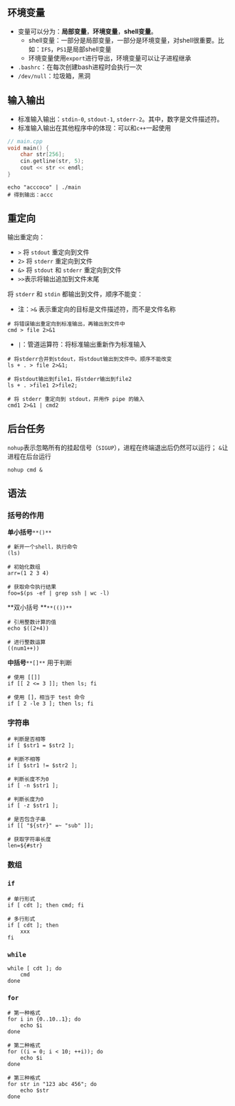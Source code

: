 
## 环境变量
- 变量可以分为：**局部变量**，**环境变量**，**shell变量**。 
   - shell变量：一部分是局部变量，一部分是环境变量，对shell很重要。比如：`IFS`，`PS1`是局部shell变量
   - 环境变量使用`export`进行导出，环境变量可以让子进程继承
- `.bashrc`：在每次创建bash进程时会执行一次
- `/dev/null`：垃圾箱，黑洞


## 输入输出

-  标准输入输出：`stdin-0`, `stdout-1`, `stderr-2`。其中，数字是文件描述符。 
-  标准输入输出在其他程序中的体现：可以和`c++`一起使用 

```c
// main.cpp
void main() {
    char str[256];
    cin.getline(str, 5);
    cout << str << endl;
}
```

```shell
echo "acccoco" | ./main
# 得到输出：accc
```


## 重定向
输出重定向：

- `>` 将 `stdout` 重定向到文件
- `2>` 将 `stderr` 重定向到文件
- `&>` 将 `stdout` 和 `stderr` 重定向到文件
- `>>`表示将输出追加到文件末尾

将 `stderr` 和 `stdin` 都输出到文件，顺序不能变：

- 注：`>&` 表示重定向的目标是文件描述符，而不是文件名称
```
# 将错误输出重定向到标准输出，再输出到文件中
cmd > file 2>&1
```


-  `|`：管道运算符：将标准输出重新作为标准输入 
```shell
# 将stderr合并到stdout，将stdout输出到文件中。顺序不能改变
ls + . > file 2>&1;

# 将stdout输出到file1，将stderr输出到file2
ls + . >file1 2>file2;

# 将 stderr 重定向到 stdout，并用作 pipe 的输入
cmd1 2>&1 | cmd2
```



## 后台任务
`nohup`表示忽略所有的挂起信号（`SIGUP`），进程在终端退出后仍然可以运行；
`&`让进程在后台运行
```shell
nohup cmd &
```



## 语法

### 括号的作用
**单小括号**`**()**`
```shell
# 新开一个shell，执行命令
(ls)

# 初始化数组
arr=(1 2 3 4)

# 获取命令执行结果
foo=$(ps -ef | grep ssh | wc -l)
```

**双小括号 **`**(())**`
```shell
# 引用整数计算的值
echo $((2+4))     

# 进行整数运算
((num1++))
```

**中括号**`**[]**`
用于判断
```shell
# 使用 [[]]
if [[ 2 <= 3 ]]; then ls; fi

# 使用 []，相当于 test 命令
if [ 2 -le 3 ]; then ls; fi
```


### 字符串
```shell
# 判断是否相等
if [ $str1 = $str2 ];

# 判断不相等
if [ $str1 != $str2 ];

# 判断长度不为0
if [ -n $str1 ];

# 判断长度为0
if [ -z $str1 ];

# 是否包含子串
if [[ "${str}" =~ "sub" ]];

# 获取字符串长度
len=${#str}
```


### 数组


### `if` 
```shell
# 单行形式
if [ cdt ]; then cmd; fi

# 多行形式
if [ cdt ]; then
	xxx
fi
```


### `while` 
```shell
while [ cdt ]; do
	cmd
done
```


### `for` 
```shell
# 第一种格式
for i in {0..10..1}; do
	echo $i
done

# 第二种格式
for ((i = 0; i < 10; ++i)); do
	echo $i
done

# 第三种格式
for str in "123 abc 456"; do
	echo $str
done
```

